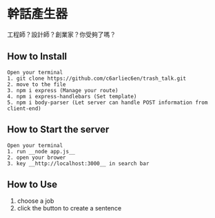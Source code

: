 # 幹話產生器
工程師？設計師？創業家？你受夠了嗎？
## How to Install
```
Open your terminal
1. git clone https://github.com/c6arliec6en/trash_talk.git
2. move to the file
3. npm i express (Manage your route)
4. npm i express-handlebars (Set template)
5. npm i body-parser (Let server can handle POST information from client-end)
```

## How to Start the server
```
Open your terminal
1. run __node app.js__
2. open your brower
3. key __http://localhost:3000__ in search bar 
```

## How to Use
1. choose a job 
2. click the button to create a sentence